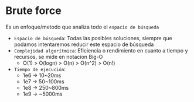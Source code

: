 # Brute force

Es un enfoque/metodo que analiza todo el `espacio de búsqueda`
- `Espacio de búsqueda`: Todas las posibles soluciones, siempre que podamos intentaremos reducir este espacio de búsqueda
- `Complejidad algorítmica`: Eficiencia o rendimiento en cuanto a tiempo y recursos, se mide en notacion Big-O
  - O(1) > O(logn) > O(n) > O(n^2) > O(n!)
- `Tiempo de ejecución`: 
  - 1e6 -> 10~20ms
  - 1e7 -> 50~100ms
  - 1e8 -> 250~800ms
  - 1e9 -> ~5000ms
